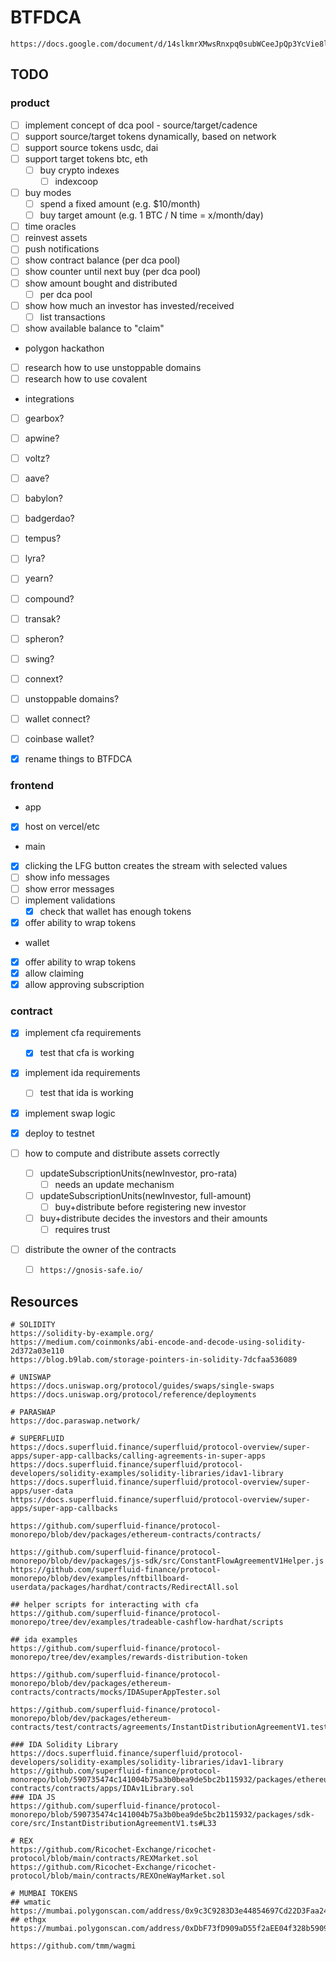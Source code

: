# BTFDCA

```notes
https://docs.google.com/document/d/14slkmrXMwsRnxpq0subWCeeJpQp3YcVie8luGrmM63Q/edit#heading=h.xckt2lhsl9er
```

## TODO

### product

- [ ] implement concept of dca pool - source/target/cadence
- [ ] support source/target tokens dynamically, based on network
- [ ] support source tokens usdc, dai
- [ ] support target tokens btc, eth
  - [ ] buy crypto indexes
    - [ ] indexcoop
- [ ] buy modes
  - [ ] spend a fixed amount (e.g. $10/month)
  - [ ] buy target amount (e.g. 1 BTC / N time = x/month/day)
- [ ] time oracles
- [ ] reinvest assets
- [ ] push notifications
- [ ] show contract balance (per dca pool)
- [ ] show counter until next buy (per dca pool)
- [ ] show amount bought and distributed
  - [ ] per dca pool
- [ ] show how much an investor has invested/received
  - [ ] list transactions
- [ ] show available balance to "claim"

- polygon hackathon
- [ ] research how to use unstoppable domains
- [ ] research how to use covalent

- integrations
- [ ] gearbox?
- [ ] apwine?
- [ ] voltz?
- [ ] aave?
- [ ] babylon?
- [ ] badgerdao?
- [ ] tempus?
- [ ] lyra?
- [ ] yearn?
- [ ] compound?
- [ ] transak?
- [ ] spheron?
- [ ] swing?
- [ ] connext?
- [ ] unstoppable domains?
- [ ] wallet connect?
- [ ] coinbase wallet?

- [x] rename things to BTFDCA

### frontend

- app
- [x] host on vercel/etc

- main
- [x] clicking the LFG button creates the stream with selected values
- [ ] show info messages
- [ ] show error messages
- [ ] implement validations
  - [x] check that wallet has enough tokens
- [x] offer ability to wrap tokens

- wallet
- [x] offer ability to wrap tokens
- [x] allow claiming
- [x] allow approving subscription

### contract

- [x] implement cfa requirements
  - [x] test that cfa is working
- [x] implement ida requirements
  - [ ] test that ida is working
- [x] implement swap logic
- [x] deploy to testnet

- [ ] how to compute and distribute assets correctly

  - [ ] updateSubscriptionUnits(newInvestor, pro-rata)
    - [ ] needs an update mechanism
  - [ ] updateSubscriptionUnits(newInvestor, full-amount)
    - [ ] buy+distribute before registering new investor
  - [ ] buy+distribute decides the investors and their amounts
    - [ ] requires trust

- [ ] distribute the owner of the contracts
  - [ ] `https://gnosis-safe.io/`

## Resources

```shell
# SOLIDITY
https://solidity-by-example.org/
https://medium.com/coinmonks/abi-encode-and-decode-using-solidity-2d372a03e110
https://blog.b9lab.com/storage-pointers-in-solidity-7dcfaa536089

# UNISWAP
https://docs.uniswap.org/protocol/guides/swaps/single-swaps
https://docs.uniswap.org/protocol/reference/deployments

# PARASWAP
https://doc.paraswap.network/

# SUPERFLUID
https://docs.superfluid.finance/superfluid/protocol-overview/super-apps/super-app-callbacks/calling-agreements-in-super-apps
https://docs.superfluid.finance/superfluid/protocol-developers/solidity-examples/solidity-libraries/idav1-library
https://docs.superfluid.finance/superfluid/protocol-overview/super-apps/user-data
https://docs.superfluid.finance/superfluid/protocol-overview/super-apps/super-app-callbacks

https://github.com/superfluid-finance/protocol-monorepo/blob/dev/packages/ethereum-contracts/contracts/

https://github.com/superfluid-finance/protocol-monorepo/blob/dev/packages/js-sdk/src/ConstantFlowAgreementV1Helper.js
https://github.com/superfluid-finance/protocol-monorepo/blob/dev/examples/nftbillboard-userdata/packages/hardhat/contracts/RedirectAll.sol

## helper scripts for interacting with cfa
https://github.com/superfluid-finance/protocol-monorepo/tree/dev/examples/tradeable-cashflow-hardhat/scripts

## ida examples
https://github.com/superfluid-finance/protocol-monorepo/tree/dev/examples/rewards-distribution-token

https://github.com/superfluid-finance/protocol-monorepo/blob/dev/packages/ethereum-contracts/contracts/mocks/IDASuperAppTester.sol

https://github.com/superfluid-finance/protocol-monorepo/blob/dev/packages/ethereum-contracts/test/contracts/agreements/InstantDistributionAgreementV1.test.js

### IDA Solidity Library
https://docs.superfluid.finance/superfluid/protocol-developers/solidity-examples/solidity-libraries/idav1-library
https://github.com/superfluid-finance/protocol-monorepo/blob/590735474c141004b75a3b0bea9de5bc2b115932/packages/ethereum-contracts/contracts/apps/IDAv1Library.sol
### IDA JS
https://github.com/superfluid-finance/protocol-monorepo/blob/590735474c141004b75a3b0bea9de5bc2b115932/packages/sdk-core/src/InstantDistributionAgreementV1.ts#L33

# REX
https://github.com/Ricochet-Exchange/ricochet-protocol/blob/main/contracts/REXMarket.sol
https://github.com/Ricochet-Exchange/ricochet-protocol/blob/main/contracts/REXOneWayMarket.sol

# MUMBAI TOKENS
## wmatic
https://mumbai.polygonscan.com/address/0x9c3C9283D3e44854697Cd22D3Faa240Cfb032889#code
## ethgx
https://mumbai.polygonscan.com/address/0xDbF73fD909aD55f2aEE04f328b590945aFC7e5e6#code

https://github.com/tmm/wagmi
```
